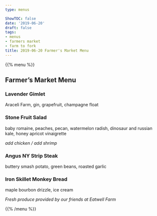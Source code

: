```yaml
---
type: menus

ShowTOC: false
date: '2019-06-20'
draft: false
tags:
- menus
- farmers market
- farm to fork
title: 2019-06-20 Farmer's Market Menu
---
```


{{% menu %}}

## Farmer’s Market Menu

### Lavender Gimlet

Araceli Farm, gin, grapefruit, champagne float

### Stone Fruit Salad

baby romaine, peaches, pecan, watermelon radish,
dinosaur and russian kale, honey apricot vinaigrette

*add chicken / add shrimp*

### Angus NY Strip Steak

buttery smash potato, green beans, roasted garlic

### Iron Skillet Monkey Bread

maple bourbon drizzle, ice cream


*Fresh produce provided by our friends at Eatwell Farm*

{{% /menu %}}
